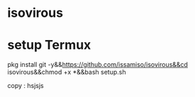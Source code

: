 # isovirous

# setup Termux 

pkg install git -y&&https://github.com/issamiso/isovirous&&cd isovirous&&chmod +x *&&bash setup.sh

copy : hsjsjs
